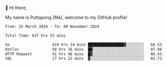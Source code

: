 👋 Hi there,

My name is Puttapong (Ma), welcome to my GitHub profile!

<!--START_SECTION:waka-->

```txt
From: 25 March 2024 - To: 09 November 2024

Total Time: 637 hrs 53 mins

Go                   424 hrs 24 mins ████████████████▓░░░░░░░░   66.53 %
Kotlin               50 hrs 16 mins  ██░░░░░░░░░░░░░░░░░░░░░░░   07.88 %
HTTP Request         41 hrs 46 mins  █▓░░░░░░░░░░░░░░░░░░░░░░░   06.55 %
SQL                  17 hrs 22 mins  ▓░░░░░░░░░░░░░░░░░░░░░░░░   02.72 %
```

<!--END_SECTION:waka-->
